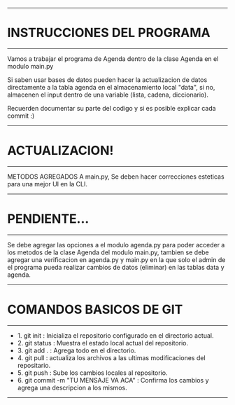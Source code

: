 --------------------------------------------------------------------------------------

<h1>INSTRUCCIONES DEL PROGRAMA</h1>

--------------------------------------------------------------------------------------

Vamos a trabajar el programa de Agenda dentro de la clase Agenda en el modulo main.py

Si saben usar bases de datos pueden hacer la actualizacion de datos directamente a la tabla agenda en el almacenamiento local "data", si no, almacenen el input dentro de una variable (lista, cadena, diccionario).

Recuerden documentar su parte del codigo y si es posible explicar cada commit :)

--------------------------------------------------------------------------------------

<h1>ACTUALIZACION!</h1>

--------------------------------------------------------------------------------------

METODOS AGREGADOS A main.py, Se deben hacer correcciones esteticas para una mejor UI en la CLI. 
 
--------------------------------------------------------------------------------------

<h1>PENDIENTE...</h1>

--------------------------------------------------------------------------------------

Se debe agregar las opciones a el modulo agenda.py para poder acceder a los metodos de la clase Agenda del modulo main.py, tambien se debe agregar una verificacion en agenda.py y main.py en la que solo el admin de el programa pueda realizar cambios de datos (eliminar) en las tablas data y agenda.

--------------------------------------------------------------------------------------

<h1>COMANDOS BASICOS DE GIT</h1>

--------------------------------------------------------------------------------------
<ul>
  <li>1. git init : Inicializa el repositorio  configurado en el directorio actual.</li>
  <li>2. git status : Muestra el estado local actual del repositorio.</li>
  <li>3. git add . : Agrega todo en el directorio.</li>
  <li>4. git pull : actualiza los archivos a las ultimas modificaciones del repositario.</li>
  <li>5. git push : Sube los cambios locales al repositorio.</li>
  <li>6. git commit -m "TU MENSAJE VA ACA" : Confirma los cambios y agrega una descripcion a los mismos.</li>
</ul>

--------------------------------------------------------------------------------------


